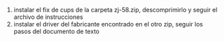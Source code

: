1. instalar el fix de cups de la carpeta zj-58.zip, descomprimirlo y seguir el archivo de instrucciones
2. instalar el driver del fabricante encontrado en el otro zip, seguir los pasos del documento de texto